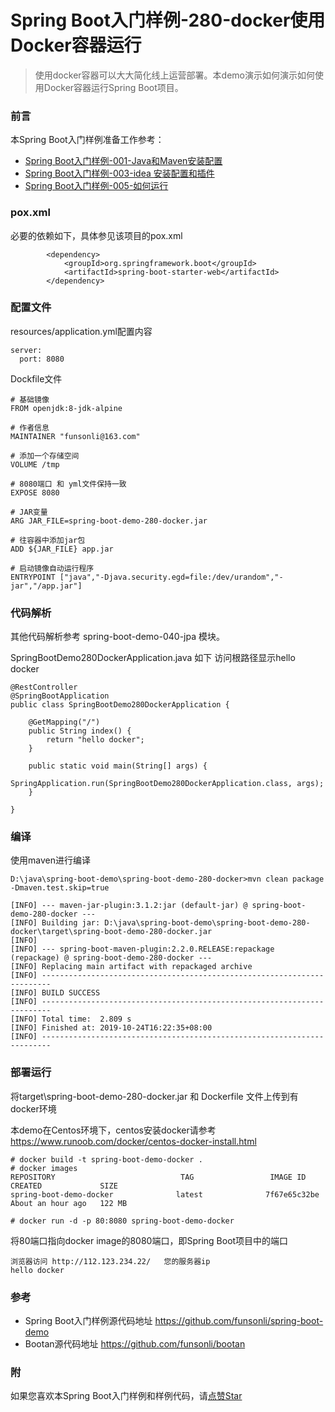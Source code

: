 # Spring Boot入门样例-280-docker使用Docker容器运行

> 使用docker容器可以大大简化线上运营部署。本demo演示如何演示如何使用Docker容器运行Spring Boot项目。

### 前言

本Spring Boot入门样例准备工作参考：

- [Spring Boot入门样例-001-Java和Maven安装配置](https://github.com/funsonli/spring-boot-demo/blob/master/doc/spring-boot-demo-001-java.md)
- [Spring Boot入门样例-003-idea 安装配置和插件](https://github.com/funsonli/spring-boot-demo/blob/master/doc/spring-boot-demo-003-idea.md)
- [Spring Boot入门样例-005-如何运行](https://github.com/funsonli/spring-boot-demo/blob/master/doc/spring-boot-demo-005-run.md)

### pox.xml
必要的依赖如下，具体参见该项目的pox.xml
```
        <dependency>
            <groupId>org.springframework.boot</groupId>
            <artifactId>spring-boot-starter-web</artifactId>
        </dependency>
```

### 配置文件

resources/application.yml配置内容
```
server:
  port: 8080

```

Dockfile文件
``` 
# 基础镜像
FROM openjdk:8-jdk-alpine

# 作者信息
MAINTAINER "funsonli@163.com"

# 添加一个存储空间
VOLUME /tmp

# 8080端口 和 yml文件保持一致
EXPOSE 8080

# JAR变量
ARG JAR_FILE=spring-boot-demo-280-docker.jar

# 往容器中添加jar包
ADD ${JAR_FILE} app.jar

# 启动镜像自动运行程序
ENTRYPOINT ["java","-Djava.security.egd=file:/dev/urandom","-jar","/app.jar"]
```

### 代码解析

其他代码解析参考 spring-boot-demo-040-jpa 模块。

SpringBootDemo280DockerApplication.java 如下 访问根路径显示hello docker
``` 
@RestController
@SpringBootApplication
public class SpringBootDemo280DockerApplication {

    @GetMapping("/")
    public String index() {
        return "hello docker";
    }

    public static void main(String[] args) {
        SpringApplication.run(SpringBootDemo280DockerApplication.class, args);
    }

}
```

### 编译

使用maven进行编译

```
D:\java\spring-boot-demo\spring-boot-demo-280-docker>mvn clean package -Dmaven.test.skip=true

[INFO] --- maven-jar-plugin:3.1.2:jar (default-jar) @ spring-boot-demo-280-docker ---
[INFO] Building jar: D:\java\spring-boot-demo\spring-boot-demo-280-docker\target\spring-boot-demo-280-docker.jar
[INFO]
[INFO] --- spring-boot-maven-plugin:2.2.0.RELEASE:repackage (repackage) @ spring-boot-demo-280-docker ---
[INFO] Replacing main artifact with repackaged archive
[INFO] ------------------------------------------------------------------------
[INFO] BUILD SUCCESS
[INFO] ------------------------------------------------------------------------
[INFO] Total time:  2.809 s
[INFO] Finished at: 2019-10-24T16:22:35+08:00
[INFO] ------------------------------------------------------------------------
```

### 部署运行

将target\spring-boot-demo-280-docker.jar 和 Dockerfile 文件上传到有docker环境

本demo在Centos环境下，centos安装docker请参考 https://www.runoob.com/docker/centos-docker-install.html

```
# docker build -t spring-boot-demo-docker .
# docker images
REPOSITORY                            TAG                 IMAGE ID            CREATED             SIZE
spring-boot-demo-docker              latest              7f67e65c32be        About an hour ago   122 MB

# docker run -d -p 80:8080 spring-boot-demo-docker
```
将80端口指向docker image的8080端口，即Spring Boot项目中的端口

``` 
浏览器访问 http://112.123.234.22/   您的服务器ip
hello docker
```


### 参考
- Spring Boot入门样例源代码地址 https://github.com/funsonli/spring-boot-demo
- Bootan源代码地址 https://github.com/funsonli/bootan


### 附
如果您喜欢本Spring Boot入门样例和样例代码，请[点赞Star](https://github.com/funsonli/spring-boot-demo)

